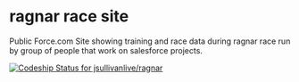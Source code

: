 ragnar race site
================

Public Force.com Site showing training and race data during ragnar race run by group of people that work on salesforce projects.

[ ![Codeship Status for jsullivanlive/ragnar](https://codeship.com/projects/f5415460-afc7-0132-21e2-5edd39caaea8/status?branch=master)](https://codeship.com/projects/69365)

